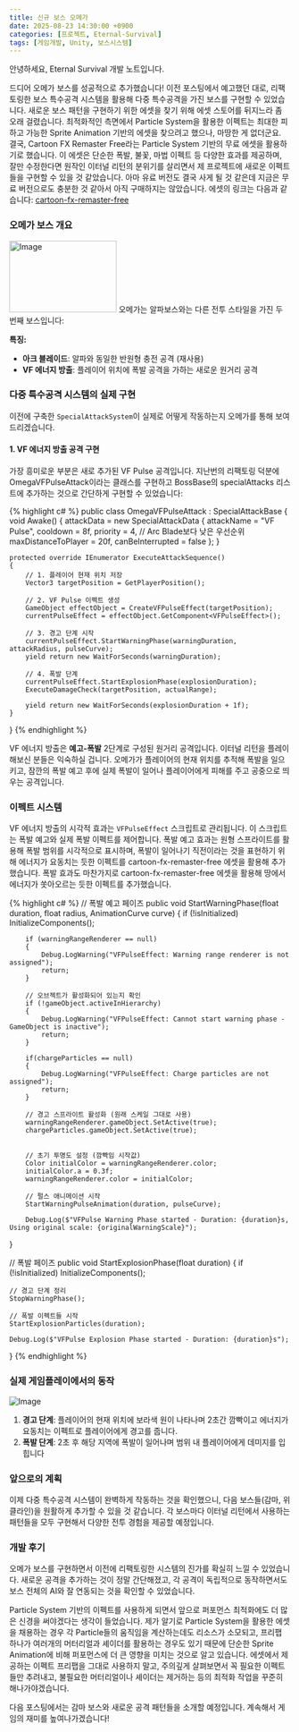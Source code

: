 ```yaml
---
title: 신규 보스 오메가
date: 2025-08-23 14:30:00 +0900
categories: [프로젝트, Eternal-Survival]
tags: [게임개발, Unity, 보스시스템]
---
```


안녕하세요, Eternal Survival 개발 노트입니다.

드디어 오메가 보스를 성공적으로 추가했습니다! 이전 포스팅에서 예고했던 대로, 리팩토링한 보스 특수공격 시스템을 활용해 다중 특수공격을 가진 보스를 구현할 수 있었습니다.
새로운 보스 패턴을 구현하기 위한 에셋을 찾기 위해 에셋 스토어를 뒤지느라 좀 오래 걸렸습니다. 최적화적인 측면에서 Particle System을 활용한 이펙트는 최대한 피하고 가능한 Sprite Animation 기반의 에셋을 찾으려고 했으나, 마땅한 게 없더군요. 결국, Cartoon FX Remaster Free라는 Particle System 기반의 무료 에셋을 활용하기로 했습니다. 이 에셋은 단순한 폭발, 불꽃, 마법 이펙트 등 다양한 효과를 제공하며, 잘만 수정한다면 원작인 이터널 리턴의 분위기를 살리면서 제 프로젝트에 새로운 이펙트들을 구현할 수 있을 것 같았습니다. 아마 유료 버전도 결국 사게 될 것 같은데 지금은 무료 버전으로도 충분한 것 같아서 아직 구매하지는 않았습니다. 에셋의 링크는 다음과 같습니다:
[cartoon-fx-remaster-free](https://assetstore.unity.com/packages/vfx/particles/cartoon-fx-remaster-free-109565)

### 오메가 보스 개요

<img width="192" height="128" alt="Image" src="https://github.com/user-attachments/assets/ae36e6a9-3639-41e5-96c6-37f612a2f0b2" />
오메가는 알파보스와는 다른 전투 스타일을 가진 두 번째 보스입니다:

**특징:**

- **아크 블레이드**: 알파와 동일한 반원형 충전 공격 (재사용)
- **VF 에너지 방출**: 플레이어 위치에 폭발 공격을 가하는 새로운 원거리 공격

### 다중 특수공격 시스템의 실제 구현

이전에 구축한 `SpecialAttackSystem`이 실제로 어떻게 작동하는지 오메가를 통해 보여드리겠습니다.

#### 1. VF 에너지 방출 공격 구현

가장 흥미로운 부분은 새로 추가된 VF Pulse 공격입니다. 지난번의 리팩토링 덕분에 OmegaVFPulseAttack이라는 클래스를 구현하고 BossBase의 specialAttacks 리스트에 추가하는 것으로 간단하게 구현할 수 있었습니다:

{% highlight c# %}
public class OmegaVFPulseAttack : SpecialAttackBase
{
void Awake()
{
attackData = new SpecialAttackData
{
attackName = "VF Pulse",
cooldown = 8f,
priority = 4, // Arc Blade보다 낮은 우선순위
maxDistanceToPlayer = 20f,
canBeInterrupted = false
};
}

    protected override IEnumerator ExecuteAttackSequence()
    {
        // 1. 플레이어 현재 위치 저장
        Vector3 targetPosition = GetPlayerPosition();

        // 2. VF Pulse 이펙트 생성
        GameObject effectObject = CreateVFPulseEffect(targetPosition);
        currentPulseEffect = effectObject.GetComponent<VFPulseEffect>();

        // 3. 경고 단계 시작
        currentPulseEffect.StartWarningPhase(warningDuration, attackRadius, pulseCurve);
        yield return new WaitForSeconds(warningDuration);

        // 4. 폭발 단계
        currentPulseEffect.StartExplosionPhase(explosionDuration);
        ExecuteDamageCheck(targetPosition, actualRange);

        yield return new WaitForSeconds(explosionDuration + 1f);
    }

}
{% endhighlight %}

VF 에너지 방출은 **예고-폭발** 2단계로 구성된 원거리 공격입니다. 이터널 리턴을 플레이 해보신 분들은 익숙하실 겁니다. 오메가가 플레이어의 현재 위치를 추적해 폭발을 일으키고, 잠깐의 폭발 예고 후에 실제 폭발이 일어나 플레이어에게 피해를 주고 공중으로 띄우는 공격입니다.

### 이펙트 시스템

VF 에너지 방출의 시각적 효과는 `VFPulseEffect` 스크립트로 관리됩니다. 이 스크립트는 폭발 예고와 실제 폭발 이펙트를 제어합니다.
폭발 예고 효과는 원형 스프라이트를 활용해 폭발 범위를 시각적으로 표시하며, 폭발이 일어나기 직전이라는 것을 표현하기 위해 에너지가 요동치는 듯한 이펙트를 cartoon-fx-remaster-free 에셋을 활용해 추가했습니다.
폭발 효과도 마찬가지로 cartoon-fx-remaster-free 에셋을 활용해 땅에서 에너지가 쏫아오르는 듯한 이펙트를 추가했습니다.

{% highlight c# %}
// 폭발 예고 페이즈
public void StartWarningPhase(float duration, float radius, AnimationCurve curve)
{
if (!isInitialized) InitializeComponents();

        if (warningRangeRenderer == null)
        {
            Debug.LogWarning("VFPulseEffect: Warning range renderer is not assigned");
            return;
        }

        // 오브젝트가 활성화되어 있는지 확인
        if (!gameObject.activeInHierarchy)
        {
            Debug.LogWarning("VFPulseEffect: Cannot start warning phase - GameObject is inactive");
            return;
        }

        if(chargeParticles == null)
        {
            Debug.LogWarning("VFPulseEffect: Charge particles are not assigned");
            return;
        }

        // 경고 스프라이트 활성화 (원래 스케일 그대로 사용)
        warningRangeRenderer.gameObject.SetActive(true);
        chargeParticles.gameObject.SetActive(true);


        // 초기 투명도 설정 (깜빡임 시작값)
        Color initialColor = warningRangeRenderer.color;
        initialColor.a = 0.3f;
        warningRangeRenderer.color = initialColor;

        // 펄스 애니메이션 시작
        StartWarningPulseAnimation(duration, pulseCurve);

        Debug.Log($"VFPulse Warning Phase started - Duration: {duration}s, Using original scale: {originalWarningScale}");

}

// 폭발 페이즈
public void StartExplosionPhase(float duration)
{
if (!isInitialized) InitializeComponents();

    // 경고 단계 정리
    StopWarningPhase();

    // 폭발 이펙트들 시작
    StartExplosionParticles(duration);

    Debug.Log($"VFPulse Explosion Phase started - Duration: {duration}s");

}
{% endhighlight %}

### 실제 게임플레이에서의 동작

![Image](https://github.com/user-attachments/assets/3151353d-0402-446d-aeae-d5e6fc86543a)

1. **경고 단계**: 플레이어의 현재 위치에 보라색 원이 나타나며 2초간 깜빡이고 에너지가 요동치는 이펙트로 플레이어에게 경고를 줍니다.
2. **폭발 단계**: 2초 후 해당 지역에 폭발이 일어나며 범위 내 플레이어에게 데미지를 입힙니다

### 앞으로의 계획

이제 다중 특수공격 시스템이 완벽하게 작동하는 것을 확인했으니, 다음 보스들(감마, 위클라인)을 원활하게 추가할 수 있을 것 같습니다. 각 보스마다 이터널 리턴에서 사용하는 패턴들을 모두 구현해서 다양한 전투 경험을 제공할 예정입니다.

### 개발 후기

오메가 보스를 구현하면서 이전에 리팩토링한 시스템의 진가를 확실히 느낄 수 있었습니다. 새로운 공격을 추가하는 것이 정말 간단해졌고, 각 공격이 독립적으로 동작하면서도 보스 전체의 AI와 잘 연동되는 것을 확인할 수 있었습니다.

Particle System 기반의 이펙트를 사용하게 되면서 앞으로 퍼포먼스 최적화에도 더 많은 신경을 써야겠다는 생각이 들었습니다. 제가 알기로 Particle System을 활용한 에셋을 채용하는 경우 각 Particle들의 움직임을 계산하는데도 리소스가 소모되고, 프리팹 하나가 여러개의 머터리얼과 셰이더를 활용하는 경우도 있기 때문에 단순한 Sprite Animation에 비해 퍼포먼스에 더 큰 영향을 미치는 것으로 알고 있습니다. 에셋에서 제공하는 이펙트 프리팹을 그대로 사용하지 말고, 주의깊게 살펴보면서 꼭 필요한 이펙트들만 추려내고, 불필요한 머터리얼이나 셰이더는 제거하는 등의 최적화 작업을 꾸준히 해나가야겠습니다.

다음 포스팅에서는 감마 보스와 새로운 공격 패턴들을 소개할 예정입니다. 계속해서 게임의 재미를 높여나가겠습니다!
